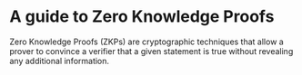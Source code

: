 # A guide to Zero Knowledge Proofs

Zero Knowledge Proofs (ZKPs) are cryptographic techniques that allow a prover to convince a verifier that a given statement is true without revealing any additional information.